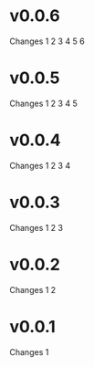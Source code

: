 # v0.0.6

Changes 1 2 3 4 5 6

# v0.0.5

Changes 1 2 3 4 5

# v0.0.4

Changes 1 2 3 4

# v0.0.3

Changes 1 2 3

# v0.0.2

Changes 1 2

# v0.0.1

Changes 1